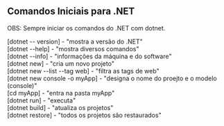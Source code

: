 ## Comandos Iniciais para .NET

OBS: Sempre iniciar os comandos do .NET com dotnet.

[dotnet -- version] - "mostra a versão do .NET"<br>
[dotnet --help] - "mostra diversos comandos"<br>
[dotnet --info] - "informações da máquina e do software"<br>
[dotnet new] - "cria um novo projeto"<br>
[dotnet new --list --tag web] - "filtra as tags de web"<br>
[dotnet new console -o myApp] - "designa o nome do proejto e o modelo (console)"<br>
[cd myApp] - "entra na pasta myApp"<br>
[dotnet run] - "executa"<br>
[dotnet build] - "atualiza os projetos"<br>
[dotnet restore] - "todos os projetos são restaurados"<br>

